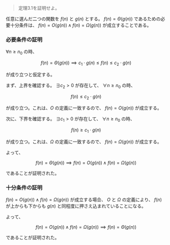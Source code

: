 <!--
<script type="text/javascript" async
  src="https://cdnjs.cloudflare.com/ajax/libs/mathjax/2.7.7/MathJax.js?config=TeX-MML-AM_CHTML">
</script>
-->
> 定理3.1を証明せよ。

任意に選んだ二つの関数を $f(n)$ と $g(n)$ とする。 $f(n)=\Theta(g(n))$ であるための必要十分条件は、 $f(n)=O(g(n)) \land f(n)=\Omega(g(n))$ が成立することである。

### 必要条件の証明
 $\forall n\geq n_0$ の時、

$$
f(n)=\Theta(g(n)) \implies c_1\cdot  g(n)\leq f(n) \leq c_2\cdot  g(n)
$$

が成り立つと仮定する。

まず、上界を確認する。
$\exists c_2>0$ が存在して、 $\forall n\geq n_0$ の時、

$$
f(n)\leq c_2\cdot g(n)
$$

が成り立つ。これは、$O$ の定義に一致するので、 $f(n)=O(g(n))$ が成立する。


次に、下界を確認する。
$\exists c_1>0$ が存在して、 $\forall n\geq n_0$ の時、

$$
f(n)\geq c_1\cdot g(n)
$$

が成り立つ。これは、$\Omega$ の定義に一致するので、 $f(n)=\Omega(g(n))$ が成立する。


よって、

$$
f(n)=\Theta(g(n)) \implies f(n)=O(g(n)) \land f(n)=\Omega(g(n))
$$

であることが証明された。

### 十分条件の証明

$f(n)=O(g(n)) \land f(n)=\Omega(g(n))$ が成立する場合、 $O$ と $\Omega$ の定義により、 $f(n)$ が上からも下からも $g(n)$ と同程度に押さえ込まれていることになる。

よって、

$$
f(n)=O(g(n)) \land f(n)=\Omega(g(n)) \implies f(n)=\Theta(g(n))
$$

であることが証明された。
